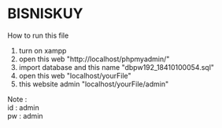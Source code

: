 # BISNISKUY
How to run this file 
1. turn on xampp
2. open this web "http://localhost/phpmyadmin/"
3. import database and this name "dbpw192_18410100054.sql"
4. open this web "localhost/yourFile"
5. this website admin "localhost/yourFile/admin"


Note : <br>
id : admin <br>
pw : admin



